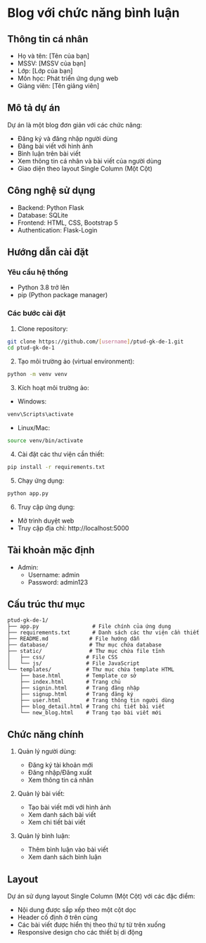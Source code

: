 # Blog với chức năng bình luận

## Thông tin cá nhân

- Họ và tên: [Tên của bạn]
- MSSV: [MSSV của bạn]
- Lớp: [Lớp của bạn]
- Môn học: Phát triển ứng dụng web
- Giảng viên: [Tên giảng viên]

## Mô tả dự án

Dự án là một blog đơn giản với các chức năng:

- Đăng ký và đăng nhập người dùng
- Đăng bài viết với hình ảnh
- Bình luận trên bài viết
- Xem thông tin cá nhân và bài viết của người dùng
- Giao diện theo layout Single Column (Một Cột)

## Công nghệ sử dụng

- Backend: Python Flask
- Database: SQLite
- Frontend: HTML, CSS, Bootstrap 5
- Authentication: Flask-Login

## Hướng dẫn cài đặt

### Yêu cầu hệ thống

- Python 3.8 trở lên
- pip (Python package manager)

### Các bước cài đặt

1. Clone repository:

```bash
git clone https://github.com/[username]/ptud-gk-de-1.git
cd ptud-gk-de-1
```

2. Tạo môi trường ảo (virtual environment):

```bash
python -m venv venv
```

3. Kích hoạt môi trường ảo:

- Windows:

```bash
venv\Scripts\activate
```

- Linux/Mac:

```bash
source venv/bin/activate
```

4. Cài đặt các thư viện cần thiết:

```bash
pip install -r requirements.txt
```

5. Chạy ứng dụng:

```bash
python app.py
```

6. Truy cập ứng dụng:

- Mở trình duyệt web
- Truy cập địa chỉ: http://localhost:5000

## Tài khoản mặc định

- Admin:
  - Username: admin
  - Password: admin123

## Cấu trúc thư mục

```
ptud-gk-de-1/
├── app.py                 # File chính của ứng dụng
├── requirements.txt       # Danh sách các thư viện cần thiết
├── README.md             # File hướng dẫn
├── database/             # Thư mục chứa database
├── static/               # Thư mục chứa file tĩnh
│   ├── css/             # File CSS
│   └── js/              # File JavaScript
└── templates/           # Thư mục chứa template HTML
    ├── base.html        # Template cơ sở
    ├── index.html       # Trang chủ
    ├── signin.html      # Trang đăng nhập
    ├── signup.html      # Trang đăng ký
    ├── user.html        # Trang thông tin người dùng
    ├── blog_detail.html # Trang chi tiết bài viết
    └── new_blog.html    # Trang tạo bài viết mới
```

## Chức năng chính

1. Quản lý người dùng:

   - Đăng ký tài khoản mới
   - Đăng nhập/Đăng xuất
   - Xem thông tin cá nhân
2. Quản lý bài viết:

   - Tạo bài viết mới với hình ảnh
   - Xem danh sách bài viết
   - Xem chi tiết bài viết
3. Quản lý bình luận:

   - Thêm bình luận vào bài viết
   - Xem danh sách bình luận

## Layout

Dự án sử dụng layout Single Column (Một Cột) với các đặc điểm:

- Nội dung được sắp xếp theo một cột dọc
- Header cố định ở trên cùng
- Các bài viết được hiển thị theo thứ tự từ trên xuống
- Responsive design cho các thiết bị di động
